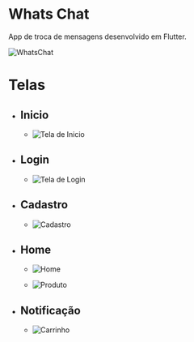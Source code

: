 # Whats Chat

App de troca de mensagens desenvolvido em Flutter.

![WhatsChat](./assets/images/Logo.png)

# Telas

- ## Inicio
  - ![Tela de Inicio](./assets/INICIO.png)

- ## Login
  - ![Tela de Login](./assets/LOGIN.png)

- ## Cadastro
  - ![Cadastro](./assets/CADASTRO.png)

- ## Home
  - ![Home](./assets/CHAT.png)

  - ![Produto](./assets/CHAT-OFF.png)

- ## Notificação
  - ![Carrinho](./assets/NOTIFICACAO.png)

